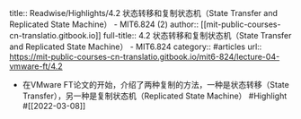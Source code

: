 title:: Readwise/Highlights/4.2 状态转移和复制状态机（State Transfer and Replicated State Machine） - MIT6.824 (2)
author:: [[mit-public-courses-cn-translatio.gitbook.io]]
full-title:: 4.2 状态转移和复制状态机（State Transfer and Replicated State Machine） - MIT6.824
category:: #articles
url:: https://mit-public-courses-cn-translatio.gitbook.io/mit6-824/lecture-04-vmware-ft/4.2

- 在VMware FT论文的开始，介绍了两种复制的方法，一种是状态转移（State Transfer），另一种是复制状态机（Replicated State Machine） #Highlight #[[2022-03-08]]
